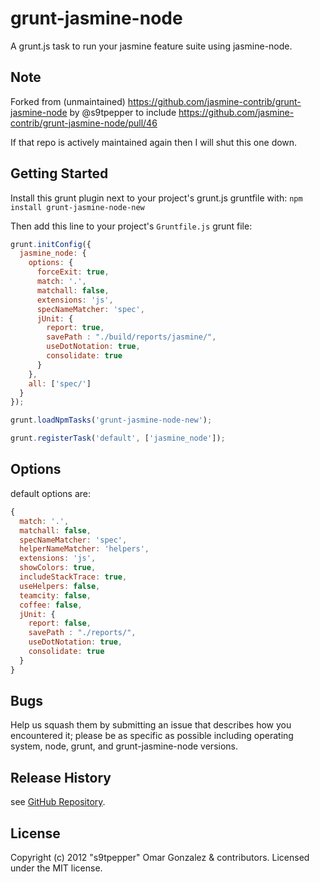 # grunt-jasmine-node

A grunt.js task to run your jasmine feature suite using jasmine-node.

## Note

Forked from (unmaintained) https://github.com/jasmine-contrib/grunt-jasmine-node by @s9tpepper to include https://github.com/jasmine-contrib/grunt-jasmine-node/pull/46

If that repo is actively maintained again then I will shut this one down.

## Getting Started
Install this grunt plugin next to your project's grunt.js gruntfile with: `npm install grunt-jasmine-node-new`

Then add this line to your project's `Gruntfile.js` grunt file:

```javascript
grunt.initConfig({
  jasmine_node: {
    options: {
      forceExit: true,
      match: '.',
      matchall: false,
      extensions: 'js',
      specNameMatcher: 'spec',
      jUnit: {
        report: true,
        savePath : "./build/reports/jasmine/",
        useDotNotation: true,
        consolidate: true
      }
    },
    all: ['spec/']
  }
});

grunt.loadNpmTasks('grunt-jasmine-node-new');

grunt.registerTask('default', ['jasmine_node']);
```

## Options

default options are:

```javascript
{
  match: '.',
  matchall: false,
  specNameMatcher: 'spec',
  helperNameMatcher: 'helpers',
  extensions: 'js',
  showColors: true,
  includeStackTrace: true,
  useHelpers: false,
  teamcity: false,
  coffee: false,
  jUnit: {
    report: false,
    savePath : "./reports/",
    useDotNotation: true,
    consolidate: true
  }
}
```

## Bugs

Help us squash them by submitting an issue that describes how you encountered it; please be as specific as possible including operating system, node, grunt, and grunt-jasmine-node versions.

## Release History

see [GitHub Repository](https://github.com/lennym/grunt-jasmine-node).

## License
Copyright (c) 2012 "s9tpepper" Omar Gonzalez & contributors.
Licensed under the MIT license.
